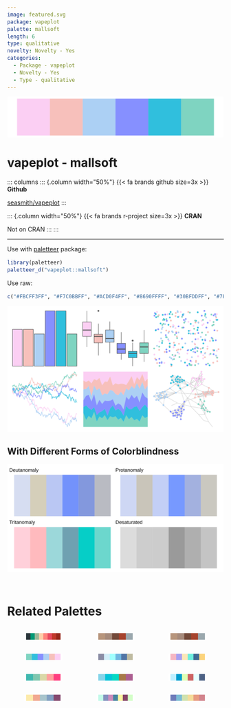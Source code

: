 ```yaml
---
image: featured.svg
package: vapeplot
palette: mallsoft
length: 6
type: qualitative
novelty: Novelty - Yes
categories:
  - Package - vapeplot
  - Novelty - Yes
  - Type - qualitative
---
```


![](featured.svg)

# vapeplot - mallsoft 

::: columns
::: {.column width="50%"}
{{< fa brands github size=3x >}}
**Github**

[seasmith/vapeplot](https://github.com/seasmith/vapeplot)
:::

::: {.column width="50%"}
{{< fa brands r-project size=3x >}}
**CRAN**

Not on CRAN
:::
:::

<hr> 

Use with [paletteer](https://emilhvitfeldt.github.io/paletteer/) package:

```r
library(paletteer)
paletteer_d("vapeplot::mallsoft")
```

Use raw:

```r
c("#FBCFF3FF", "#F7C0BBFF", "#ACD0F4FF", "#8690FFFF", "#30BFDDFF", "#7FD4C1FF")
``` 

![](examples.png) <br>

## With Different Forms of Colorblindness

![](colorblind.svg) 

<br>

# Related Palettes

<div class="list" style="display: grid; grid-template-columns: auto auto auto;"> <figure class="figure">
<a href="../../awtools/a_palette/"> <img src="../../awtools/a_palette/featured.svg" style="width: 100%;" class="figure-img"></a>
</figure> <figure class="figure">
<a href="../../ButterflyColors/hamadryas_feronia/"> <img src="../../ButterflyColors/hamadryas_feronia/featured.svg" style="width: 100%;" class="figure-img"></a>
</figure> <figure class="figure">
<a href="../../ButterflyColors/hamadryas_feronia/"> <img src="../../ButterflyColors/hamadryas_feronia/featured.svg" style="width: 100%;" class="figure-img"></a>
</figure> <figure class="figure">
<a href="../../vapoRwave/mallSoft/"> <img src="../../vapoRwave/mallSoft/featured.svg" style="width: 100%;" class="figure-img"></a>
</figure> <figure class="figure">
<a href="../../DresdenColor/colddays/"> <img src="../../DresdenColor/colddays/featured.svg" style="width: 100%;" class="figure-img"></a>
</figure> <figure class="figure">
<a href="../../tvthemes/Pearl/"> <img src="../../tvthemes/Pearl/featured.svg" style="width: 100%;" class="figure-img"></a>
</figure> <figure class="figure">
<a href="../../NineteenEightyR/miami2/"> <img src="../../NineteenEightyR/miami2/featured.svg" style="width: 100%;" class="figure-img"></a>
</figure> <figure class="figure">
<a href="../../fishualize/Thalassoma_noronhanum/"> <img src="../../fishualize/Thalassoma_noronhanum/featured.svg" style="width: 100%;" class="figure-img"></a>
</figure> <figure class="figure">
<a href="../../trekcolors/lcars_nx01/"> <img src="../../trekcolors/lcars_nx01/featured.svg" style="width: 100%;" class="figure-img"></a>
</figure> <figure class="figure">
<a href="../../ltc/gaby/"> <img src="../../ltc/gaby/featured.svg" style="width: 100%;" class="figure-img"></a>
</figure> <figure class="figure">
<a href="../../tvthemes/Opal/"> <img src="../../tvthemes/Opal/featured.svg" style="width: 100%;" class="figure-img"></a>
</figure> <figure class="figure">
<a href="../../PNWColors/Sailboat/"> <img src="../../PNWColors/Sailboat/featured.svg" style="width: 100%;" class="figure-img"></a>
</figure> 
</div>
